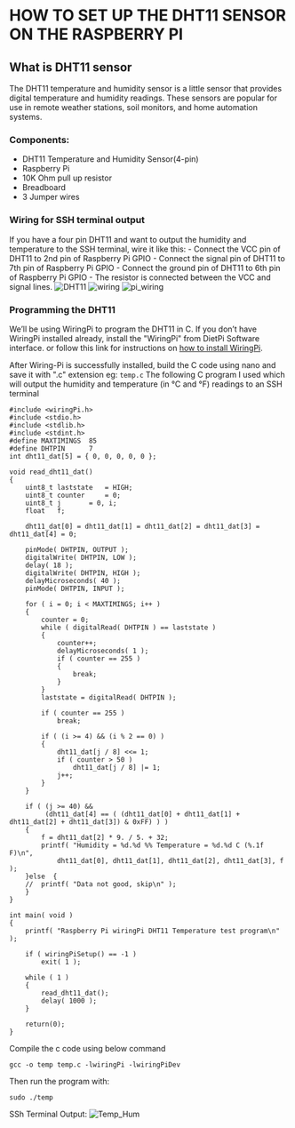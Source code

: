 # HOW TO SET UP THE DHT11 SENSOR ON THE RASPBERRY PI

## What is DHT11 sensor
The DHT11 temperature and humidity sensor is a little sensor that provides digital temperature and humidity readings. These sensors are popular for use in remote weather stations, soil monitors, and home automation systems.

### Components:

  - DHT11 Temperature and Humidity Sensor(4-pin)
  - Raspberry Pi
  - 10K Ohm pull up resistor
  - Breadboard
  - 3 Jumper wires
 
### Wiring for SSH terminal output
If you have a four pin DHT11 and want to output the humidity and temperature to the SSH terminal, wire it like this:
    - Connect the VCC pin of DHT11 to 2nd pin of Raspberry Pi GPIO
    - Connect the signal pin of DHT11 to 7th pin of Raspberry Pi GPIO
    - Connect the ground pin of DHT11 to 6th pin of Raspberry Pi GPIO
    - The resistor is connected between the VCC and signal lines.
![DHT11](Img_Directory/DHT11.jpg) 
![wiring](Img_Directory/wiring.png)
![pi_wiring](Img_Directory/pi_wiring.jpeg)
### Programming the DHT11
We’ll be using WiringPi to program the DHT11 in C. If you don’t have WiringPi installed already, install the "WiringPi" from DietPi Software interface. or follow this link for instructions on [how to install WiringPi](https://projects.drogon.net/raspberry-pi/wiringpi/download-and-install/).

After Wiring-Pi is successfully installed, build the C code using nano and save it with ".c" extension eg: `temp.c`
The following C program I used which will output the humidity and temperature (in °C and °F) readings to an SSH terminal
```
#include <wiringPi.h>
#include <stdio.h>
#include <stdlib.h>
#include <stdint.h>
#define MAXTIMINGS	85
#define DHTPIN		7
int dht11_dat[5] = { 0, 0, 0, 0, 0 };
 
void read_dht11_dat()
{
	uint8_t laststate	= HIGH;
	uint8_t counter		= 0;
	uint8_t j		= 0, i;
	float	f; 
 
	dht11_dat[0] = dht11_dat[1] = dht11_dat[2] = dht11_dat[3] = dht11_dat[4] = 0;
 
	pinMode( DHTPIN, OUTPUT );
	digitalWrite( DHTPIN, LOW );
	delay( 18 );
	digitalWrite( DHTPIN, HIGH );
	delayMicroseconds( 40 );
	pinMode( DHTPIN, INPUT );
 
	for ( i = 0; i < MAXTIMINGS; i++ )
	{
		counter = 0;
		while ( digitalRead( DHTPIN ) == laststate )
		{
			counter++;
			delayMicroseconds( 1 );
			if ( counter == 255 )
			{
				break;
			}
		}
		laststate = digitalRead( DHTPIN );
 
		if ( counter == 255 )
			break;
 
		if ( (i >= 4) && (i % 2 == 0) )
		{
			dht11_dat[j / 8] <<= 1;
			if ( counter > 50 )
				dht11_dat[j / 8] |= 1;
			j++;
		}
	}
 
	if ( (j >= 40) &&
	     (dht11_dat[4] == ( (dht11_dat[0] + dht11_dat[1] + dht11_dat[2] + dht11_dat[3]) & 0xFF) ) )
	{
		f = dht11_dat[2] * 9. / 5. + 32;
		printf( "Humidity = %d.%d %% Temperature = %d.%d C (%.1f F)\n",
			dht11_dat[0], dht11_dat[1], dht11_dat[2], dht11_dat[3], f );
	}else  {
	//	printf( "Data not good, skip\n" );
	}
}
 
int main( void )
{
	printf( "Raspberry Pi wiringPi DHT11 Temperature test program\n" );
 
	if ( wiringPiSetup() == -1 )
		exit( 1 );
 
	while ( 1 )
	{
		read_dht11_dat();
		delay( 1000 ); 
	}
 
	return(0);
}
```
Compile the c code using below command
```
gcc -o temp temp.c -lwiringPi -lwiringPiDev
```

Then run the program with:
```
sudo ./temp
```

SSh Terminal Output:
![Temp_Hum](Img_Directory/Temp_Hum.png)
